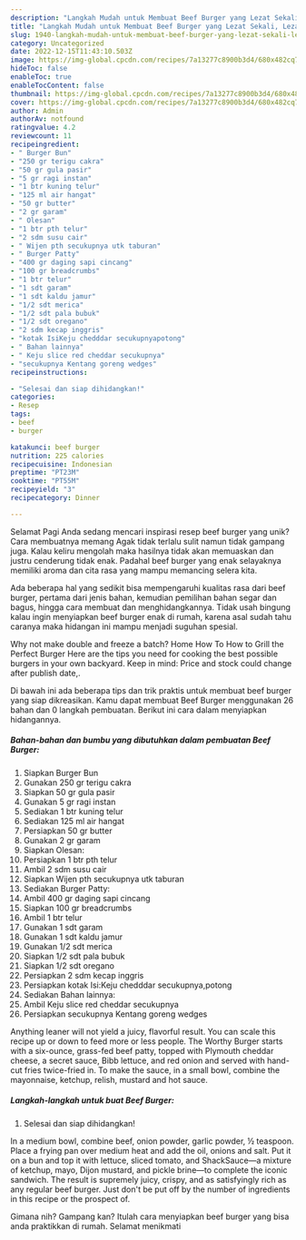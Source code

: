 ```yaml
---
description: "Langkah Mudah untuk Membuat Beef Burger yang Lezat Sekali, Lezat"
title: "Langkah Mudah untuk Membuat Beef Burger yang Lezat Sekali, Lezat"
slug: 1940-langkah-mudah-untuk-membuat-beef-burger-yang-lezat-sekali-lezat
category: Uncategorized
date: 2022-12-15T11:43:10.503Z
image: https://img-global.cpcdn.com/recipes/7a13277c8900b3d4/680x482cq70/beef-burger-foto-resep-utama.jpg
hideToc: false
enableToc: true
enableTocContent: false
thumbnail: https://img-global.cpcdn.com/recipes/7a13277c8900b3d4/680x482cq70/beef-burger-foto-resep-utama.jpg
cover: https://img-global.cpcdn.com/recipes/7a13277c8900b3d4/680x482cq70/beef-burger-foto-resep-utama.jpg
author: Admin
authorAv: notfound
ratingvalue: 4.2
reviewcount: 11
recipeingredient:
- " Burger Bun"
- "250 gr terigu cakra"
- "50 gr gula pasir"
- "5 gr ragi instan"
- "1 btr kuning telur"
- "125 ml air hangat"
- "50 gr butter"
- "2 gr garam"
- " Olesan"
- "1 btr pth telur"
- "2 sdm susu cair"
- " Wijen pth secukupnya utk taburan"
- " Burger Patty"
- "400 gr daging sapi cincang"
- "100 gr breadcrumbs"
- "1 btr telur"
- "1 sdt garam"
- "1 sdt kaldu jamur"
- "1/2 sdt merica"
- "1/2 sdt pala bubuk"
- "1/2 sdt oregano"
- "2 sdm kecap inggris"
- "kotak IsiKeju chedddar secukupnyapotong"
- " Bahan lainnya"
- " Keju slice red cheddar secukupnya"
- "secukupnya Kentang goreng wedges"
recipeinstructions:

- "Selesai dan siap dihidangkan!"
categories:
- Resep
tags:
- beef
- burger

katakunci: beef burger 
nutrition: 225 calories
recipecuisine: Indonesian
preptime: "PT23M"
cooktime: "PT55M"
recipeyield: "3"
recipecategory: Dinner

---
```



Selamat Pagi Anda sedang mencari inspirasi resep beef burger yang unik? Cara membuatnya memang Agak tidak terlalu sulit namun tidak gampang juga. Kalau keliru mengolah maka hasilnya tidak akan memuaskan dan justru cenderung tidak enak. Padahal beef burger yang enak selayaknya memiliki aroma dan cita rasa yang mampu memancing selera kita.


Ada beberapa hal yang sedikit bisa mempengaruhi kualitas rasa dari beef burger, pertama dari jenis bahan, kemudian pemilihan bahan segar dan bagus, hingga cara membuat dan menghidangkannya. Tidak usah bingung kalau ingin menyiapkan beef burger enak di rumah, karena asal sudah tahu caranya maka hidangan ini mampu menjadi suguhan spesial.

Why not make double and freeze a batch? Home How To How to Grill the Perfect Burger Here are the tips you need for cooking the best possible burgers in your own backyard. Keep in mind: Price and stock could change after publish date,.


Di bawah ini ada beberapa tips dan trik praktis untuk membuat beef burger yang siap dikreasikan. Kamu dapat membuat Beef Burger menggunakan 26 bahan dan 0 langkah pembuatan. Berikut ini cara dalam menyiapkan hidangannya.

<!--inarticleads1-->

##### Bahan-bahan dan bumbu yang dibutuhkan dalam pembuatan Beef Burger:

1. Siapkan  Burger Bun
1. Gunakan 250 gr terigu cakra
1. Siapkan 50 gr gula pasir
1. Gunakan 5 gr ragi instan
1. Sediakan 1 btr kuning telur
1. Sediakan 125 ml air hangat
1. Persiapkan 50 gr butter
1. Gunakan 2 gr garam
1. Siapkan  Olesan:
1. Persiapkan 1 btr pth telur
1. Ambil 2 sdm susu cair
1. Siapkan  Wijen pth secukupnya utk taburan
1. Sediakan  Burger Patty:
1. Ambil 400 gr daging sapi cincang
1. Siapkan 100 gr breadcrumbs
1. Ambil 1 btr telur
1. Gunakan 1 sdt garam
1. Gunakan 1 sdt kaldu jamur
1. Gunakan 1/2 sdt merica
1. Siapkan 1/2 sdt pala bubuk
1. Siapkan 1/2 sdt oregano
1. Persiapkan 2 sdm kecap inggris
1. Persiapkan kotak Isi:Keju chedddar secukupnya,potong
1. Sediakan  Bahan lainnya:
1. Ambil  Keju slice red cheddar secukupnya
1. Persiapkan secukupnya Kentang goreng wedges


Anything leaner will not yield a juicy, flavorful result. You can scale this recipe up or down to feed more or less people. The Worthy Burger starts with a six-ounce, grass-fed beef patty, topped with Plymouth cheddar cheese, a secret sauce, Bibb lettuce, and red onion and served with hand-cut fries twice-fried in. To make the sauce, in a small bowl, combine the mayonnaise, ketchup, relish, mustard and hot sauce. 

<!--inarticleads2-->

##### Langkah-langkah untuk buat Beef Burger:


1. Selesai dan siap dihidangkan!

In a medium bowl, combine beef, onion powder, garlic powder, ½ teaspoon. Place a frying pan over medium heat and add the oil, onions and salt. Put it on a bun and top it with lettuce, sliced tomato, and ShackSauce—a mixture of ketchup, mayo, Dijon mustard, and pickle brine—to complete the iconic sandwich. The result is supremely juicy, crispy, and as satisfyingly rich as any regular beef burger. Just don&#39;t be put off by the number of ingredients in this recipe or the prospect of. 

Gimana nih? Gampang kan? Itulah cara menyiapkan beef burger yang bisa anda praktikkan di rumah. Selamat menikmati
